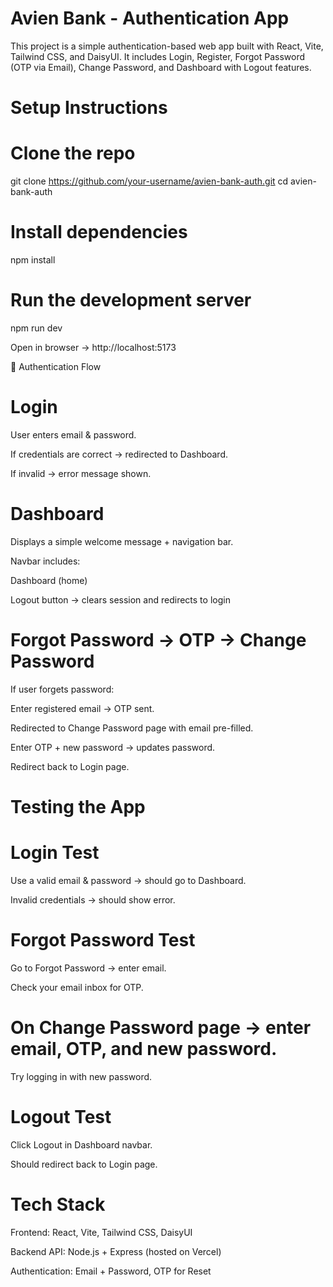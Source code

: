 # Avien Bank - Authentication App

This project is a simple authentication-based web app built with React, Vite, Tailwind CSS, and DaisyUI.
It includes Login, Register, Forgot Password (OTP via Email), Change Password, and Dashboard with Logout features.

# Setup Instructions

 # Clone the repo

git clone https://github.com/your-username/avien-bank-auth.git
cd avien-bank-auth


# Install dependencies

npm install


# Run the development server

npm run dev


Open in browser → http://localhost:5173

🔑 Authentication Flow
# Login

User enters email & password.

If credentials are correct → redirected to Dashboard.

If invalid → error message shown.

# Dashboard

Displays a simple welcome message + navigation bar.

Navbar includes:

Dashboard (home)

Logout button → clears session and redirects to login

#  Forgot Password → OTP → Change Password

If user forgets password:

Enter registered email → OTP sent.

Redirected to Change Password page with email pre-filled.

Enter OTP + new password → updates password.

Redirect back to Login page.

# Testing the App

# Login Test

Use a valid email & password → should go to Dashboard.

Invalid credentials → should show error.

# Forgot Password Test

Go to Forgot Password → enter email.

Check your email inbox for OTP.

# On Change Password page → enter email, OTP, and new password.

Try logging in with new password.

# Logout Test

Click Logout in Dashboard navbar.

Should redirect back to Login page.

# Tech Stack

Frontend: React, Vite, Tailwind CSS, DaisyUI

Backend API: Node.js + Express (hosted on Vercel)

Authentication: Email + Password, OTP for Reset